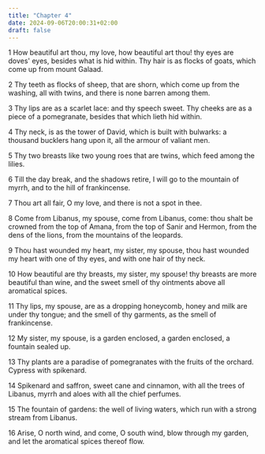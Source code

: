 ```yaml
---
title: "Chapter 4"
date: 2024-09-06T20:00:31+02:00
draft: false
---
```



1 How beautiful art thou, my love, how beautiful art thou! thy eyes are doves' eyes, besides what is hid within. Thy hair is as flocks of goats, which come up from mount Galaad.

2 Thy teeth as flocks of sheep, that are shorn, which come up from the washing, all with twins, and there is none barren among them.

3 Thy lips are as a scarlet lace: and thy speech sweet. Thy cheeks are as a piece of a pomegranate, besides that which lieth hid within.

4 Thy neck, is as the tower of David, which is built with bulwarks: a thousand bucklers hang upon it, all the armour of valiant men.

5 Thy two breasts like two young roes that are twins, which feed among the lilies.

6 Till the day break, and the shadows retire, I will go to the mountain of myrrh, and to the hill of frankincense.

7 Thou art all fair, O my love, and there is not a spot in thee.

8 Come from Libanus, my spouse, come from Libanus, come: thou shalt be crowned from the top of Amana, from the top of Sanir and Hermon, from the dens of the lions, from the mountains of the leopards.

9 Thou hast wounded my heart, my sister, my spouse, thou hast wounded my heart with one of thy eyes, and with one hair of thy neck.

10 How beautiful are thy breasts, my sister, my spouse! thy breasts are more beautiful than wine, and the sweet smell of thy ointments above all aromatical spices.

11 Thy lips, my spouse, are as a dropping honeycomb, honey and milk are under thy tongue; and the smell of thy garments, as the smell of frankincense.

12 My sister, my spouse, is a garden enclosed, a garden enclosed, a fountain sealed up.

13 Thy plants are a paradise of pomegranates with the fruits of the orchard. Cypress with spikenard.

14 Spikenard and saffron, sweet cane and cinnamon, with all the trees of Libanus, myrrh and aloes with all the chief perfumes.

15 The fountain of gardens: the well of living waters, which run with a strong stream from Libanus.

16 Arise, O north wind, and come, O south wind, blow through my garden, and let the aromatical spices thereof flow.

